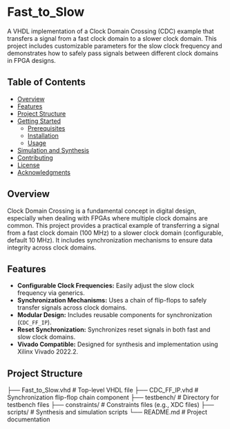 # Fast_to_Slow
A VHDL implementation of a Clock Domain Crossing (CDC) example that transfers a signal from a fast clock domain to a slower clock domain. This project includes customizable parameters for the slow clock frequency and demonstrates how to safely pass signals between different clock domains in FPGA designs.

## Table of Contents

- [Overview](#overview)
- [Features](#features)
- [Project Structure](#project-structure)
- [Getting Started](#getting-started)
  - [Prerequisites](#prerequisites)
  - [Installation](#installation)
  - [Usage](#usage)
- [Simulation and Synthesis](#simulation-and-synthesis)
- [Contributing](#contributing)
- [License](#license)
- [Acknowledgments](#acknowledgments)

## Overview

Clock Domain Crossing is a fundamental concept in digital design, especially when dealing with FPGAs where multiple clock domains are common. This project provides a practical example of transferring a signal from a fast clock domain (100 MHz) to a slower clock domain (configurable, default 10 MHz). It includes synchronization mechanisms to ensure data integrity across clock domains.

<!--
![CDC Diagram](assets/cdc_diagram.png)
*Note: Replace with an actual diagram if available*
-->

## Features

- **Configurable Clock Frequencies:** Easily adjust the slow clock frequency via generics.
- **Synchronization Mechanisms:** Uses a chain of flip-flops to safely transfer signals across clock domains.
- **Modular Design:** Includes reusable components for synchronization (`CDC_FF_IP`).
- **Reset Synchronization:** Synchronizes reset signals in both fast and slow clock domains.
- **Vivado Compatible:** Designed for synthesis and implementation using Xilinx Vivado 2022.2.

## Project Structure

├── Fast_to_Slow.vhd       # Top-level VHDL file
├── CDC_FF_IP.vhd          # Synchronization flip-flop chain component
├── testbench/             # Directory for testbench files
├── constraints/           # Constraints files (e.g., XDC files)
├── scripts/               # Synthesis and simulation scripts
└── README.md              # Project documentation

